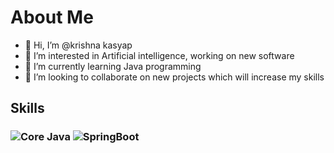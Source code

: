 # About Me
- 👋 Hi, I’m @krishna kasyap
- 👀 I’m interested in Artificial intelligence, working on new software
- 🌱 I’m currently learning Java programming 
- 💞️ I’m looking to collaborate on new projects which will increase my skills


## Skills
### ![Core Java](https://img.shields.io/badge/JAVA-blue) ![SpringBoot](https://img.shields.io/badge/SpringBoot-blue) 


<!---
kasyap2807/kasyap2807 is a ✨ special ✨ repository because its `README.md` (this file) appears on your GitHub profile.
You can click the Preview link to take a look at your changes.
--->
